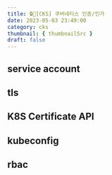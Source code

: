 ```yaml
---
title: 🔒🔧[CKS] 쿠버네티스 인증/인가
date: 2023-05-03 23:49:00
category: cks
thumbnail: { thumbnailSrc }
draft: false
---
```


## service account

## tls

## K8S Certificate API

## kubeconfig

## rbac